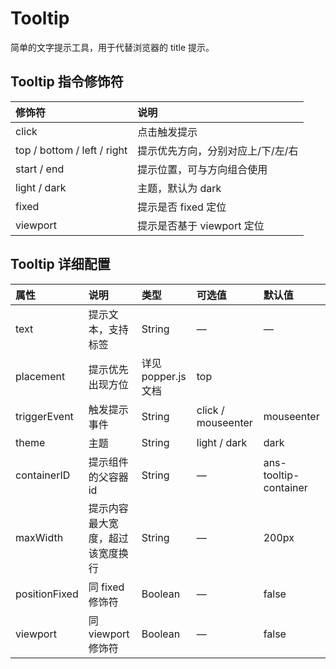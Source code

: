 # Tooltip

简单的文字提示工具，用于代替浏览器的 title 提示。

## Tooltip 指令修饰符

| 修饰符 | 说明 |
| :--- | :--- |
| click | 点击触发提示 |
| top / bottom / left / right | 提示优先方向，分别对应上/下/左/右 |
| start / end | 提示位置，可与方向组合使用 |
| light / dark | 主题，默认为 dark |
| fixed | 提示是否 fixed 定位 |
| viewport | 提示是否基于 viewport 定位 |

## Tooltip 详细配置

| 属性 | 说明 | 类型 | 可选值 | 默认值 |
| :--- | :--- | :--- | :--- | :--- |
| text | 提示文本，支持标签 | String | — | — |
| placement | 提示优先出现方位 | 详见popper.js文档 | top |  |
| triggerEvent | 触发提示事件 | String | click / mouseenter | mouseenter |
| theme | 主题 | String | light / dark | dark |
| containerID | 提示组件的父容器 id | String | — | ans-tooltip-container |
| maxWidth | 提示内容最大宽度，超过该宽度换行 | String | — | 200px |
| positionFixed | 同 fixed 修饰符 | Boolean | — | false |
| viewport | 同 viewport 修饰符 | Boolean | — | false |

